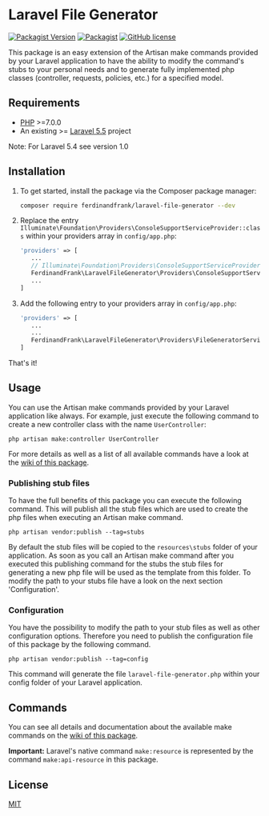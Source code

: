 # Laravel File Generator
[![Packagist Version](https://img.shields.io/packagist/v/ferdinandfrank/laravel-file-generator.svg)](https://packagist.org/packages/ferdinandfrank/laravel-file-generator)
[![Packagist](https://img.shields.io/packagist/dt/ferdinandfrank/laravel-file-generator.svg)](https://github.com/ferdinandfrank/laravel-file-generator)
[![GitHub license](https://img.shields.io/badge/license-MIT-blue.svg)](LICENSE)

This package is an easy extension of the Artisan make commands provided by your Laravel application to have the ability to modify the command's stubs 
to your personal needs and to generate fully implemented php classes (controller, requests, policies, etc.) for a specified model.

## Requirements
- [PHP](https://php.net) >=7.0.0
- An existing >= [Laravel 5.5](https://laravel.com/docs/master/installation) project

Note: For Laravel 5.4 see version 1.0

## Installation

1. To get started, install the package via the Composer package manager: 

    ```bash
    composer require ferdinandfrank/laravel-file-generator --dev
    ```
2. Replace the entry ` Illuminate\Foundation\Providers\ConsoleSupportServiceProvider::class` within your providers array in `config/app.php`:
 
     ```php
     'providers' => [
        ...
        // Illuminate\Foundation\Providers\ConsoleSupportServiceProvider::class,
        FerdinandFrank\LaravelFileGenerator\Providers\ConsoleSupportServiceProvider::class,
        ...
     ]
     ```
   
3. Add the following entry to your providers array in `config/app.php`:
    
    ```php
    'providers' => [
       ...
       ...
       FerdinandFrank\LaravelFileGenerator\Providers\FileGeneratorServiceProvider::class
    ]
    ```

That's it!
    
## Usage
You can use the Artisan make commands provided by your Laravel application like always.
For example, just execute the following command to create a new controller class with the name `UserController`:

    php artisan make:controller UserController
    
For more details as well as a list of all available commands have a look at the [wiki of this package](https://github.com/ferdinandfrank/laravel-file-generator/wiki).    
    
### Publishing stub files    
To have the full benefits of this package you can execute the following command. This will publish all the stub
files which are used to create the php files when executing an Artisan make command.

    php artisan vendor:publish --tag=stubs
    
By default the stub files will be copied to the `resources\stubs` folder of your application. As soon as you call
an Artisan make command after you executed this publishing command for the stubs the stub files for generating
a new php file will be used as the template from this folder. To modify the path to your stubs file have a look
on the next section 'Configuration'.

### Configuration
You have the possibility to modify the path to your stub files as well as other configuration options.
Therefore you need to publish the configuration file of this package by the following command.

    php artisan vendor:publish --tag=config
    
This command will generate the file `laravel-file-generator.php` within your config folder of your Laravel application.

## Commands
You can see all details and documentation about the available make commands on the [wiki of this package](https://github.com/ferdinandfrank/laravel-file-generator/wiki). 

**Important:** Laravel's native command `make:resource` is represented by the command `make:api-resource` in this package.

## License
[MIT](LICENSE)
